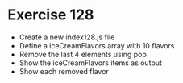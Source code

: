# Exercise 128

* Create a new index128.js file
* Define a iceCreamFlavors array with 10 flavors
* Remove the last 4 elements using pop
* Show the iceCreamFlavors items as output
* Show each removed flavor